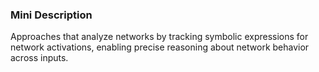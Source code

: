 ### Mini Description

Approaches that analyze networks by tracking symbolic expressions for network activations, enabling precise reasoning about network behavior across inputs.
